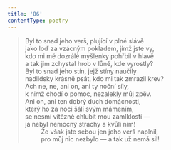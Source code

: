 ```yaml
---
title: '86'
contentType: poetry
---
```


> Byl to snad jeho verš, plující v plné slávě  
> jako loď za vzácným pokladem, jímž jste vy,  
> kdo mi mé dozrálé myšlenky pohřbil v hlavě  
> a tak jim zchystal hrob v lůně, kde vyrostly?  
> Byl to snad jeho stín, jejž stíny naučily  
> nadlidsky krásně psát, kdo mi tak zmrazil krev?  
> Ach ne, ne, ani on, ani ty noční síly,  
> k nimž chodí o pomoc, nezalekly můj zpěv.  
> Ani on, ani ten dobrý duch domácnosti,  
> který ho za noci šálí svým mámením,  
> se nesmí vítězně chlubit mou zamlklostí —  
> já nebyl nemocný strachy a kvůli nim!  
>          Že však jste sebou jen jeho verš naplnil,  
>          pro můj nic nezbylo — a tak už nemá sil!
